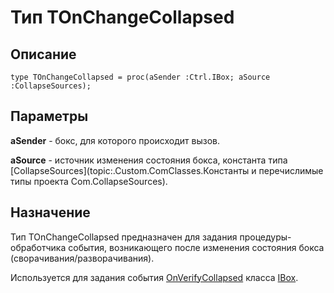 ﻿---
Link: .Consts.@TOnChangeCollapsed
---

# Тип TOnChangeCollapsed

## Описание

    type TOnChangeCollapsed = proc(aSender :Ctrl.IBox; aSource :CollapseSources);

## Параметры

**aSender** - бокс, для которого происходит вызов.

**aSource** - источник изменения состояния бокса, константа типа
[CollapseSources](topic:.Custom.ComClasses.Константы и перечислимые типы проекта Com.CollapseSources).

## Назначение

Тип TOnChangeCollapsed предназначен для задания процедуры-обработчика события,
возникающего после изменения состояния бокса (сворачивания/разворачивания).

Используется для задания события
[OnVerifyCollapsed](topic:.Custom.ComClasses.Ctrl.IBox.OnVerifyCollapsed)
класса [IBox](topic:.Custom.ComClasses.Ctrl.IBox.Default).